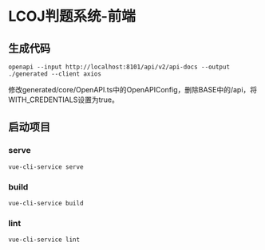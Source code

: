 # LCOJ判题系统-前端

## 生成代码

```shell
openapi --input http://localhost:8101/api/v2/api-docs --output ./generated --client axios
```

修改generated/core/OpenAPI.ts中的OpenAPIConfig，删除BASE中的/api，将WITH_CREDENTIALS设置为true。

## 启动项目

### serve

```shell
vue-cli-service serve
```

### build

```shell
vue-cli-service build
```

### lint

```shell
vue-cli-service lint
```
